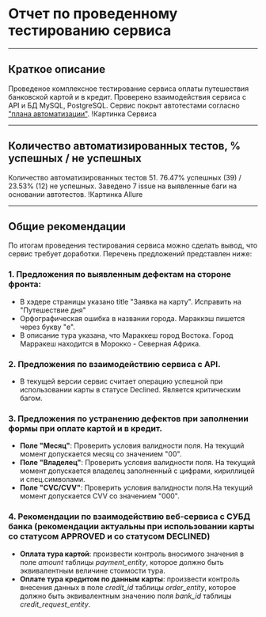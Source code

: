 # Отчет по проведенному тестированию сервиса
***        
## **Краткое описание**
Проведеное комплексное тестирование сервиса оплаты путешествия банковской картой и в кредит. 
Проверено взаимодействия сервиса с API и БД MySQL, PostgreSQL. Сервис покрыт автотестами согласно ["плана автоматизации"](../document/Plan.md).
!Картинка Сервиса
***         
## **Количество автоматизированных тестов, % успешных / не успешных**
Количество автоматизированных тестов 51.
76.47% успешных (39) / 23.53% (12) не успешных.
Заведено 7 issue на выявленные баги на основании автотестов.
!Картинка Allure
***            
## **Общие рекомендации**
По итогам проведения тестирования сервиса можно сделать вывод, что сервис требует доработки. Перечень предложений представлен ниже:
### 1. Предложения по выявленным дефектам на стороне фронта:
* В хэдере страницы указано title "Заявка на карту". Исправить на "Путешествие дня"
* Орфографическая ошибка в названии города. Мараккэш пишется через букву "е".
* В описание тура указана, что Мараккеш город Востока. Город Марракеш находится в Морокко - Северная Африка.
### 2. Предложения по взаимодействию сервиса с API.
* В текущей версии сервис считает операцию успешной при использовании карты в статусе Declined. Является критическим багом.
### 3. Предложения по устранению дефектов при заполнении формы при оплате картой и в кредит.
* **Поле "Месяц"**: Проверить условия валидности поля. На текущий момент допускается месяц со значением "00".
* **Поле "Владелец"**: Проверить условия валидности поля. На текущий момент допускается владелец заполненный с  цифрами, кириллицей и спец.символами.
* **Поле "CVC/CVV"**: Проверить условия валидности поля.На текущий момент допускается CVV со значением "000".
### 4. Рекомендации по взаимодействию веб-сервиса с СУБД банка (рекомендации актуальны при использовании карты со статусом APPROVED и со статусом DECLINED)
* **Оплата тура картой**: произвести контроль вносимого значения в поле _amount_ таблицы _payment_entity_, которое должно быть
  эквивалентным величине стоимости тура.
* **Оплате тура кредитом по данным карты**: произвести контроль внесения данных в поле _credit_id_ таблицы _order_entity_, которое
  должно быть эквивалентным значению поля _bank_id_ таблицы _credit_request_entity_.   
